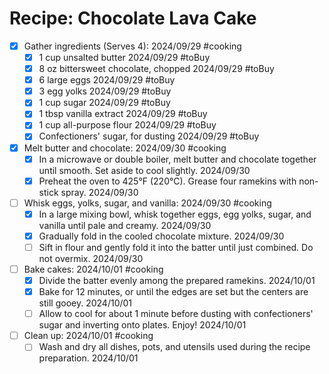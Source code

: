 # Recipe: Chocolate Lava Cake

- [X] Gather ingredients (Serves 4): 2024/09/29 #cooking
  - [X] 1 cup unsalted butter 2024/09/29 #toBuy
  - [X] 8 oz bittersweet chocolate, chopped 2024/09/29 #toBuy
  - [X] 6 large eggs 2024/09/29 #toBuy
  - [X] 3 egg yolks 2024/09/29 #toBuy
  - [X] 1 cup sugar 2024/09/29 #toBuy
  - [X] 1 tbsp vanilla extract 2024/09/29 #toBuy
  - [X] 1 cup all-purpose flour 2024/09/29 #toBuy
  - [X] Confectioners' sugar, for dusting 2024/09/29 #toBuy

- [X] Melt butter and chocolate: 2024/09/30 #cooking
  - [X] In a microwave or double boiler, melt butter and chocolate together until smooth. Set aside to cool slightly. 2024/09/30
  - [X] Preheat the oven to 425°F (220°C). Grease four ramekins with non-stick spray. 2024/09/30

- [ ] Whisk eggs, yolks, sugar, and vanilla: 2024/09/30 #cooking
  - [X] In a large mixing bowl, whisk together eggs, egg yolks, sugar, and vanilla until pale and creamy. 2024/09/30
  - [X] Gradually fold in the cooled chocolate mixture. 2024/09/30
  - [ ] Sift in flour and gently fold it into the batter until just combined. Do not overmix. 2024/09/30

- [ ] Bake cakes: 2024/10/01 #cooking
  - [X] Divide the batter evenly among the prepared ramekins. 2024/10/01
  - [X] Bake for 12 minutes, or until the edges are set but the centers are still gooey. 2024/10/01
  - [ ] Allow to cool for about 1 minute before dusting with confectioners' sugar and inverting onto plates. Enjoy! 2024/10/01

- [ ] Clean up: 2024/10/01 #cooking
  - [ ] Wash and dry all dishes, pots, and utensils used during the recipe preparation. 2024/10/01
